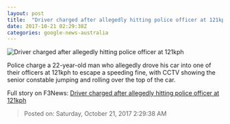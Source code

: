 ```yaml
---
layout: post
title:  "Driver charged after allegedly hitting police officer at 121kph"
date: 2017-10-21 02:29:38Z
categories: google-news-australia
---
```


![Driver charged after allegedly hitting police officer at 121kph](http://www.abc.net.au/news/image/9073108-1x1-700x700.jpg)

Police charge a 22-year-old man who allegedly drove his car into one of their officers at 121kph to escape a speeding fine, with CCTV showing the senior constable jumping and rolling over the top of the car.


Full story on F3News: [Driver charged after allegedly hitting police officer at 121kph](http://www.f3nws.com/n/tCDME)

> Posted on: Saturday, October 21, 2017 2:29:38 AM

